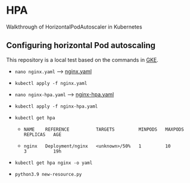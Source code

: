 # HPA
Walkthrough of HorizontalPodAutoscaler in Kubernetes

## Configuring horizontal Pod autoscaling

This repository is a local test based on the commands in [GKE](https://cloud.google.com/kubernetes-engine/docs/how-to/horizontal-pod-autoscaling).

* ```nano nginx.yaml``` --> [nginx.yaml](https://raw.githubusercontent.com/SiNa88/HPA/main/nginx.yaml)

* ```kubectl apply -f nginx.yaml``` 

* ```nano nginx-hpa.yaml``` --> [nginx-hpa.yaml](https://raw.githubusercontent.com/SiNa88/HPA/main/nginx-hpa.yaml)

* ```kubectl apply -f nginx-hpa.yaml``` 

* ```kubectl get hpa```

  * ```NAME    REFERENCE          TARGETS         MINPODS   MAXPODS   REPLICAS   AGE```

  * ```nginx   Deployment/nginx   <unknown>/50%   1         10        3          19h```

* ```kubectl get hpa nginx -o yaml```

* ```python3.9 new-resource.py```
